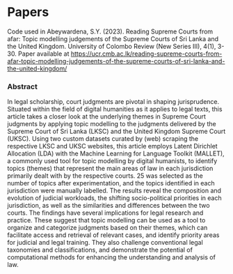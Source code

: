 # Papers

Code used in Abeywardena, S.Y. (2023). Reading Supreme Courts from afar: Topic modelling judgements of the Supreme Courts of Sri Lanka and the United Kingdom. University of Colombo Review (New Series III), 4(1), 3-30. Paper available at https://ucr.cmb.ac.lk/reading-supreme-courts-from-afar-topic-modelling-judgements-of-the-supreme-courts-of-sri-lanka-and-the-united-kingdom/

### Abstract

In legal scholarship, court judgments are pivotal in shaping jurisprudence. Situated within the field of digital humanities as it applies to legal texts, this article takes a closer look at the underlying themes in Supreme Court judgments by applying topic modelling to the judgments delivered by the Supreme Court of Sri Lanka (LKSC) and the United Kingdom Supreme Court (UKSC). Using two custom datasets curated by (web) scraping the respective LKSC and UKSC websites, this article employs Latent Dirichlet Allocation (LDA) with the Machine Learning for Language Toolkit (MALLET), a commonly used tool for topic modelling by digital humanists, to identify topics (themes) that represent the main areas of law in each jurisdiction primarily dealt with by the respective courts. 25 was selected as the number of topics after experimentation, and the topics identified in each jurisdiction were manually labelled. The results reveal the composition and evolution of judicial workloads, the shifting socio-political priorities in each jurisdiction, as well as the similarities and differences between the two courts. The findings have several implications for legal research and practice. These suggest that topic modelling can be used as a tool to organize and categorize judgments based on their themes, which can facilitate access and retrieval of relevant cases, and identify priority areas for judicial and legal training. They also challenge conventional legal taxonomies and classifications, and demonstrate the potential of computational methods for enhancing the understanding and analysis of law.
